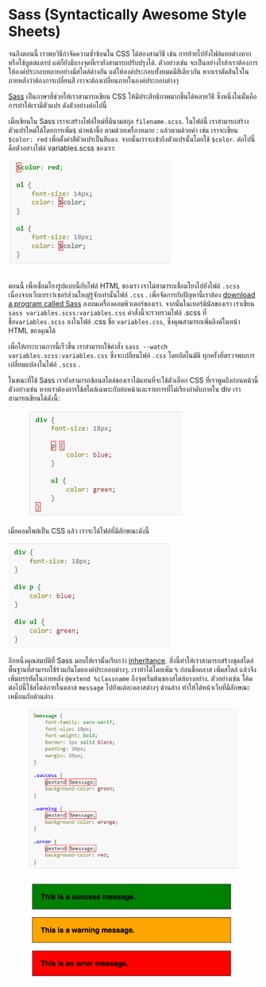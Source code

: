 # Sass (Syntactically Awesome Style Sheets)

จนถึงตอนนี้ เราพบวิธีกำจัดความซ้ำซ้อนใน CSS ได้สองสามวิธี เช่น การย้ายไปยังไฟล์แยกต่างหากหรือใช้บูตสแตรป แต่ก็ยังมีบางจุดที่เรายังสามารถปรับปรุงได้. ตัวอย่างเช่น จะเป็นอย่างไรถ้าเราต้องการให้องค์ประกอบหลายอย่างมีสไตล์ต่างกัน แต่ให้องค์ประกอบทั้งหมดมีสีเดียวกัน หากเราตัดสินใจในภายหลังว่าต้องการเปลี่ยนสี เราจะต้องเปลี่ยนภายในองค์ประกอบต่างๆ

[Sass](https://sass-lang.com/) เป็นภาษาที่ช่วยให้เราสามารถเขียน CSS ให้มีประสิทธิภาพมากขึ้นได้หลายวิธี ซึ่งหนึ่งในนั้นคือการทำให้เรามีตัวแปร ดังตัวอย่างต่อไปนี้

เมื่อเขียนใน Sass เราจะสร้างไฟล์ใหม่ที่มีนามสกุล `filename.scss`. ในไฟล์นี้ เราสามารถสร้างตัวแปรใหม่ได้โดยการเพิ่ม`$` นำหน้าชื่อ ตามด้วยเครื่องหมาย : แล้วตามด้วยค่า เช่น เราจะเขียน `$color: red` เพื่อตั้งค่าสีตัวแปรเป็นสีแดง. จากนั้นเราจะเข้าถึงตัวแปรนั้นโดยใช้ `$color`. ต่อไปนี้คือตัวอย่างไฟล์ variables.scss ของเรา:

![](<../.gitbook/assets/image (4).png>)

\
ตอนนี้ เพื่อเชื่อมโยงรูปแบบนี้กับไฟล์ HTML ของเรา เราไม่สามารถเชื่อมโยงไปยังไฟล์ `.scss` เนื่องจากเว็บเบราว์เซอร์ส่วนใหญ่รู้จักเท่านั้นไฟล์ `.css` . เพื่อจัดการกับปัญหานี้เราต้อง [download a program called Sass](https://sass-lang.com/install) ลงบนเครื่องคอมพิวเตอร์ของเรา. จากนั้นในเทอร์มินัลของเรา เราเขียน `sass variables.scss:variables.css` คำสั่งนี้จะรวบรวมไฟล์ .scss ที่ชื่อ`variables.scss` ลงในไฟล์ .css ชื่อ `variables.css`, ซึ่งคุณสามารถเพิ่มลิงค์ในหน้า HTML ของคุณได้

เพื่อให้กระบวนการนี้เร็วขึ้น เราสามารถใช้คำสั่ง `sass --watch variables.scss:variables.css` ซึ่งจะเปลี่ยนไฟล์ `.css` โดยอัตโนมัติ  ทุกครั้งที่ตรวจพบการเปลี่ยนแปลงในไฟล์ `.scss` .

ในขณะที่ใช้ Sass เรายังสามารถซ้อนสไตล์ของเราได้แทนที่จะใช้ตัวเลือก CSS ที่เราพูดถึงก่อนหน้านี้ ตัวอย่างเช่น หากเราต้องการใช้สไตล์เฉพาะกับย่อหน้าและรายการที่ไม่เรียงลำดับภายใน div เราสามารถเขียนได้ดังนี้:

<figure><img src="../.gitbook/assets/image (5) (2).png" alt=""><figcaption></figcaption></figure>

เมื่อคอมไพล์เป็น CSS แล้ว เราจะได้ไฟล์ที่มีลักษณะดังนี้

![](<../.gitbook/assets/image (3) (1).png>)

อีกหนึ่งคุณสมบัติที่ Sass มอบให้เรานั้นเรียกว่า [inheritance](https://sass-lang.com/guide). สิ่งนี้ทำให้เราสามารถสร้างชุดสไตล์พื้นฐานที่สามารถใช้ร่วมกันโดยองค์ประกอบต่างๆ. เราทำได้โดยเพิ่ม  `%` ก่อนชื่อคลาส เพิ่มสไตล์ แล้วจึงเพิ่มบรรทัดในภายหลัง `@extend %classname` ถึงจุดเริ่มต้นของสไตล์บางอย่าง. ตัวอย่างเช่น โค้ดต่อไปนี้ใช้สไตล์ภายในคลาส `message` ไปยังแต่ละคลาสต่างๆ ด้านล่าง ทำให้ได้หน้าเว็บที่มีลักษณะเหมือนกับด้านล่าง

<figure><img src="../.gitbook/assets/image (2).png" alt=""><figcaption></figcaption></figure>

<figure><img src="../.gitbook/assets/image (7) (2).png" alt=""><figcaption></figcaption></figure>
